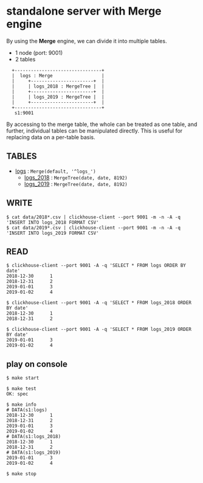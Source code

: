 # standalone server with Merge engine

By using the **Merge** engine, we can divide it into multiple tables.

- 1 node (port: 9001)
- 2 tables

```text
  +--------------------------------+
  |  logs : Merge                  |
  |     +-----------------------+  |
  |     | logs_2018 : MergeTree |  |
  |     +-----------------------+  |
  |     | logs_2019 : MergeTree |  |
  |     +-----------------------+  |
  +--------------------------------+
   s1:9001
```

By accessing to the merge table, the whole can be treated as one table, and further, individual tables can be manipulated directly. This is useful for replacing data on a per-table basis.

## TABLES

- [logs](./meta/logs.sql) : `Merge(default, '^logs_')`
  - [logs_2018](./meta/logs_2018.sql) : `MergeTree(date, date, 8192)`
  - [logs_2019](./meta/logs_2019.sql) : `MergeTree(date, date, 8192)`

## WRITE

```console
$ cat data/2018*.csv | clickhouse-client --port 9001 -m -n -A -q 'INSERT INTO logs_2018 FORMAT CSV'
$ cat data/2019*.csv | clickhouse-client --port 9001 -m -n -A -q 'INSERT INTO logs_2019 FORMAT CSV'
```

## READ

```console
$ clickhouse-client --port 9001 -A -q 'SELECT * FROM logs ORDER BY date'
2018-12-30      1
2018-12-31      2
2019-01-01      3
2019-01-02      4
```

```console
$ clickhouse-client --port 9001 -A -q 'SELECT * FROM logs_2018 ORDER BY date'
2018-12-30      1
2018-12-31      2
```

```console
$ clickhouse-client --port 9001 -A -q 'SELECT * FROM logs_2019 ORDER BY date'
2019-01-01      3
2019-01-02      4
```

## play on console

```console
$ make start

$ make test
OK: spec

$ make info
# DATA(s1:logs)
2018-12-30      1
2018-12-31      2
2019-01-01      3
2019-01-02      4
# DATA(s1:logs_2018)
2018-12-30      1
2018-12-31      2
# DATA(s1:logs_2019)
2019-01-01      3
2019-01-02      4

$ make stop
```
